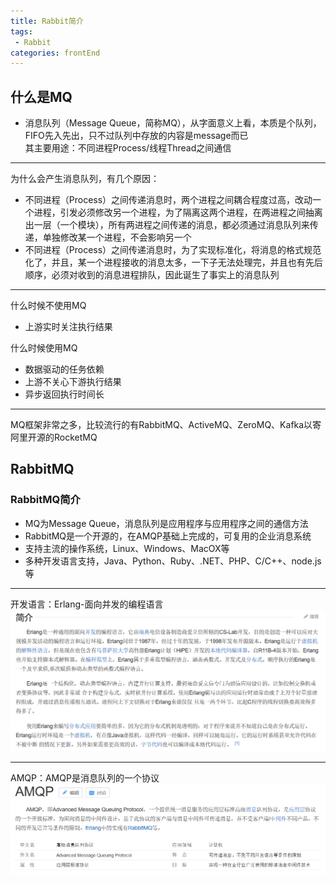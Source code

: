 ```yaml
---
title: Rabbit简介
tags: 
 - Rabbit
categories: frontEnd
---
```


## 什么是MQ
* 消息队列（Message Queue，简称MQ），从字面意义上看，本质是个队列，FIFO先入先出，只不过队列中存放的内容是message而已  
  其主要用途：不同进程Process/线程Thread之间通信

****

为什么会产生消息队列，有几个原因：
* 不同进程（Process）之间传递消息时，两个进程之间耦合程度过高，改动一个进程，引发必须修改另一个进程，为了隔离这两个进程，在两进程之间抽离出一层（一个模块），所有两进程之间传递的消息，都必须通过消息队列来传递，单独修改某一个进程，不会影响另一个
* 不同进程（Process）之间传递消息时，为了实现标准化，将消息的格式规范化了，并且，某一个进程接收的消息太多，一下子无法处理完，并且也有先后顺序，必须对收到的消息进程排队，因此诞生了事实上的消息队列

****

什么时候不使用MQ
* 上游实时关注执行结果

什么时候使用MQ
* 数据驱动的任务依赖
* 上游不关心下游执行结果
* 异步返回执行时间长

****

MQ框架非常之多，比较流行的有RabbitMQ、ActiveMQ、ZeroMQ、Kafka以寄阿里开源的RocketMQ

## RabbitMQ
### RabbitMQ简介
* MQ为Message Queue，消息队列是应用程序与应用程序之间的通信方法
* RabbitMQ是一个开源的，在AMQP基础上完成的，可复用的企业消息系统
* 支持主流的操作系统，Linux、Windows、MacOX等
* 多种开发语言支持，Java、Python、Ruby、.NET、PHP、C/C++、node.js等

****

开发语言：Erlang-面向并发的编程语言
![](../../.vuepress/public/img/202002191404.png)

****

AMQP：AMQP是消息队列的一个协议
![](../../.vuepress/public/img/202002192213.png)